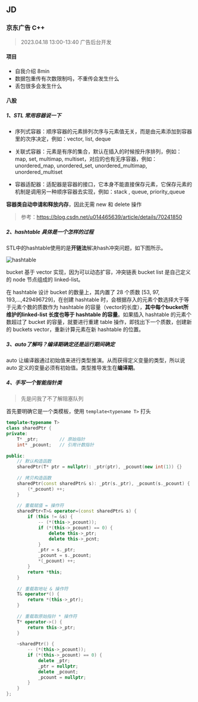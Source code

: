 ## JD

### 京东广告 C++

> 2023.04.18 13:00-13:40 广告后台开发

#### 项目

- 自我介绍 8min
- 数据包重传有次数限制吗，不重传会发生什么
- 丢包很多会发生什么



#### 八股

##### 1、STL 常用容器说一下

- 序列式容器：顺序容器的元素排列次序与元素值无关，而是由元素添加到容器里的次序决定，例如：vector, list, deque

- 关联式容器：元素是有序的集合，默认在插入的时候按升序排列，例如：map, set, multimap, multiset，对应的也有无序容器，例如：unordered_map, unordered_set, unordered_multimap, unordered_multiset
- 容器适配器：适配器是容器的接口，它本身不能直接保存元素，它保存元素的机制是调用另一种顺序容器去实现，例如：stack , queue, priority_queue

**容器类自动申请和释放内存**，因此无需 new 和 delete 操作

> 参考：https://blog.csdn.net/u014465639/article/details/70241850



##### 2、hashtable 具体是一个怎样的过程

STL中的hashtable使用的是**开链法**解决hash冲突问题，如下图所示。

![hashtable](https://oss.interviewguide.cn/img/202205220035271.png)

bucket 基于 vector 实现，因为可以动态扩容，冲突链表 bucket list 是自己定义的 node 节点组成的 linked-list。

在 hashtable 设计 bucket 的数量上，其内置了 28 个质数 [53, 97, 193,...,429496729]，在创建 hashtable 时，会根据存入的元素个数选择大于等于元素个数的质数作为 hashtable 的容量（vector的长度），**其中每个bucket所维护的linked-list 长度也等于 hashtable 的容量**。如果插入 hashtable 的元素个数超过了 bucket 的容量，就要进行重建 table 操作，即找出下一个质数，创建新的 buckets vector，重新计算元素在新 hashtable 的位置。



##### 3、auto了解吗？编译期确定还是运行期间确定

auto 让编译器通过初始值来进行类型推演。从而获得定义变量的类型，所以说 auto 定义的变量必须有初始值。类型推导发生在**编译期**。



##### 4、手写一个智能指针类

> 先是问我了不了解阻塞队列

首先要明确它是一个类模板，使用 `template<typename T>` 打头

```cpp
template<typename T>
class sharedPtr {
private:
    T* _ptr;        // 原始指针
    int* _pcount;   // 引用计数指针
    
public:
    // 默认构造函数
    sharedPtr(T* ptr = nullptr): _ptr(ptr), _pcount(new int(1)) {}
    
    // 拷贝构造函数
    sharedPtr(const sharedPtr& s): _ptr(s._ptr), _pcount(s._pcount) {
        (*_pcount) ++;
    }
    
    // 重载赋值 = 操作符
    sharedPtr<T>& operator=(const sharedPtr& s) {
        if (this != &s) {
            -- (*(this->_pcount));
            if (*(this->_pcount) == 0) {
                delete this->_ptr;
                delete this->_pcnt;
            }
            _ptr = s._ptr;
            _pcount = s._pcount;
            *(_pcount) ++;
        }
        return *this;
    }
    
    // 重载取地址 & 操作符
    T& operator*() {
        return *(this->_ptr);
    }
    
    // 重载取原始指针 * 操作符
    T* operator->() {
        return this->_ptr;
    }
    
    ~sharedPtr() {
        -- (*(this->_pcount));
        if (*(this->_pcount) == 0) {
            delete _ptr;
            _ptr = nullptr;
            delete _pcount;
            _pcount = nullptr;
        }
    }
};
```

